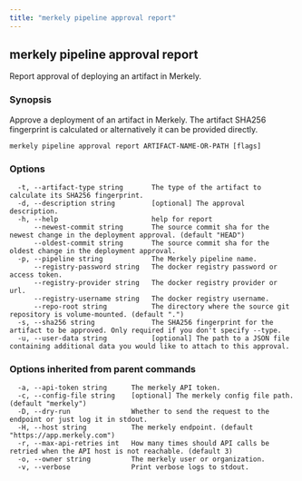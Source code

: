 ```yaml
---
title: "merkely pipeline approval report"
---
```


## merkely pipeline approval report

Report approval of deploying an artifact in Merkely. 

### Synopsis


   Approve a deployment of an artifact in Merkely. 
   The artifact SHA256 fingerprint is calculated or alternatively it can be provided directly. 
   

```shell
merkely pipeline approval report ARTIFACT-NAME-OR-PATH [flags]
```

### Options

```
  -t, --artifact-type string       The type of the artifact to calculate its SHA256 fingerprint.
  -d, --description string         [optional] The approval description.
  -h, --help                       help for report
      --newest-commit string       The source commit sha for the newest change in the deployment approval. (default "HEAD")
      --oldest-commit string       The source commit sha for the oldest change in the deployment approval.
  -p, --pipeline string            The Merkely pipeline name.
      --registry-password string   The docker registry password or access token.
      --registry-provider string   The docker registry provider or url.
      --registry-username string   The docker registry username.
      --repo-root string           The directory where the source git repository is volume-mounted. (default ".")
  -s, --sha256 string              The SHA256 fingerprint for the artifact to be approved. Only required if you don't specify --type.
  -u, --user-data string           [optional] The path to a JSON file containing additional data you would like to attach to this approval.
```

### Options inherited from parent commands

```
  -a, --api-token string      The merkely API token.
  -c, --config-file string    [optional] The merkely config file path. (default "merkely")
  -D, --dry-run               Whether to send the request to the endpoint or just log it in stdout.
  -H, --host string           The merkely endpoint. (default "https://app.merkely.com")
  -r, --max-api-retries int   How many times should API calls be retried when the API host is not reachable. (default 3)
  -o, --owner string          The merkely user or organization.
  -v, --verbose               Print verbose logs to stdout.
```


